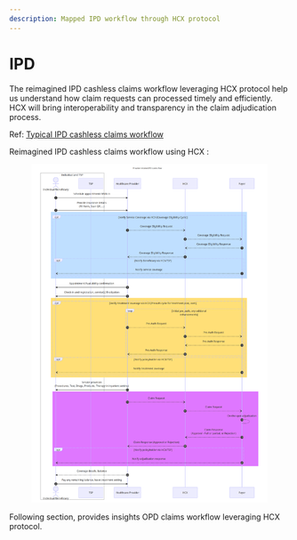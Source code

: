 ```yaml
---
description: Mapped IPD workflow through HCX protocol
---
```


# IPD

The reimagined IPD cashless claims workflow leveraging HCX protocol help us understand how claim requests can processed timely and efficiently. HCX will bring interoperability and transparency in the claim adjudication process.

Ref: [Typical IPD cashless claims workflow](../typical-workflows/ipd.md)

Reimagined IPD cashless claims workflow using HCX :&#x20;

<figure><img src="../../../.gitbook/assets/IPD cashless using HCX.png" alt=""><figcaption></figcaption></figure>

Following section, provides insights OPD claims workflow leveraging HCX protocol.
